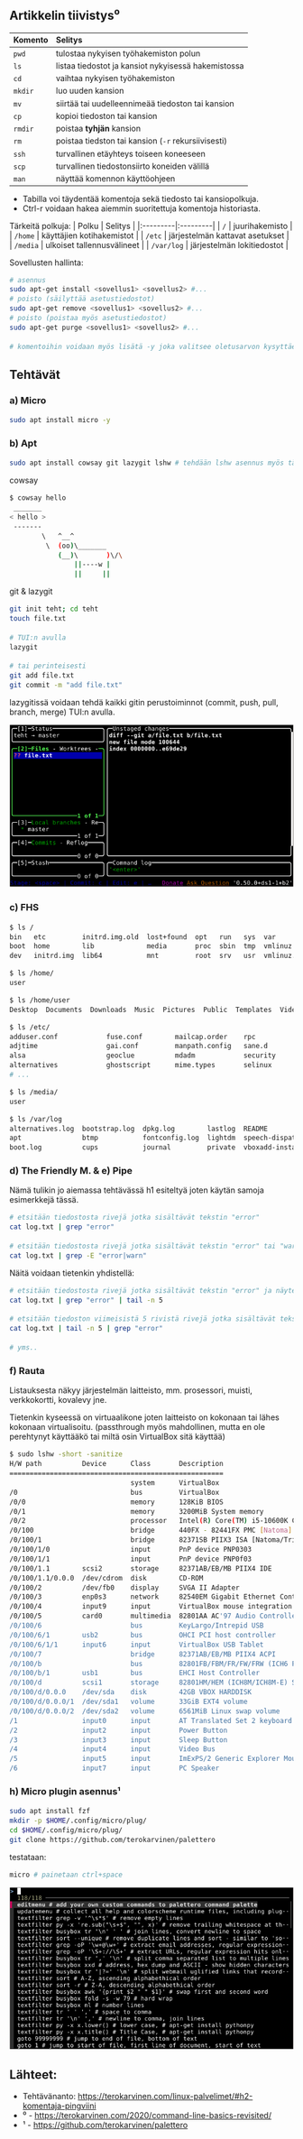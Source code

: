 ## Artikkelin tiivistys⁰
| Komento | Selitys |
|:---------|:---------|
| `pwd` | tulostaa nykyisen työhakemiston polun |
| `ls` | listaa tiedostot ja kansiot nykyisessä hakemistossa |
| `cd` | vaihtaa nykyisen työhakemiston |
| `mkdir` | luo uuden kansion |
| `mv` | siirtää tai uudelleennimeää tiedoston tai kansion |
| `cp` | kopioi tiedoston tai kansion |
| `rmdir` | poistaa **tyhjän** kansion |
| `rm` | poistaa tiedston tai kansion (`-r` rekursiivisesti) |
| `ssh` | turvallinen etäyhteys toiseen koneeseen |
| `scp` | turvallinen tiedostonsiirto koneiden välillä |
| `man` | näyttää komennon käyttöohjeen |

- Tabilla voi täydentää komentoja sekä tiedosto tai kansiopolkuja.
- Ctrl-r voidaan hakea aiemmin suoritettuja komentoja historiasta.

Tärkeitä polkuja:
| Polku | Selitys |
|:---------|:---------|
| `/` | juurihakemisto |
| `/home` | käyttäjien kotihakemistot |
| `/etc` | järjestelmän kattavat asetukset |
| `/media` | ulkoiset tallennusvälineet |
| `/var/log` | järjestelmän lokitiedostot |

Sovellusten hallinta:
```bash
# asennus
sudo apt-get install <sovellus1> <sovellus2> #...
# poisto (säilyttää asetustiedostot)
sudo apt-get remove <sovellus1> <sovellus2> #...
# poisto (poistaa myös asetustiedostot)
sudo apt-get purge <sovellus1> <sovellus2> #...

# komentoihin voidaan myös lisätä -y joka valitsee oletusarvon kysyttäessä
```

## Tehtävät

### a) Micro
```bash
sudo apt install micro -y
```

### b) Apt
```bash
sudo apt install cowsay git lazygit lshw # tehdään lshw asennus myös tässä f) tehtävää varten
```

cowsay
```bash
$ cowsay hello
 _______
< hello >
 -------
        \   ^__^
         \  (oo)\_______
            (__)\       )\/\
                ||----w |
                ||     ||
```

git & lazygit
```bash
git init teht; cd teht
touch file.txt

# TUI:n avulla
lazygit

# tai perinteisesti
git add file.txt
git commit -m "add file.txt"
```

lazygitissä voidaan tehdä kaikki gitin perustoiminnot (commit, push, pull, branch, merge) TUI:n avulla.

![lazygit](assets/h2/lazygit.png)


### c) FHS

```bash
$ ls /
bin   etc         initrd.img.old  lost+found  opt   run   sys  var
boot  home        lib             media       proc  sbin  tmp  vmlinuz
dev   initrd.img  lib64           mnt         root  srv   usr  vmlinuz.old
```

```bash
$ ls /home/
user
```


```bash
$ ls /home/user
Desktop  Documents  Downloads  Music  Pictures  Public  Templates  Videos
```

```bash
$ ls /etc/
adduser.conf            fuse.conf        mailcap.order    rpc
adjtime                 gai.conf         manpath.config   sane.d
alsa                    geoclue          mdadm            security
alternatives            ghostscript      mime.types       selinux
# ...
```

```bash
$ ls /media/
user
```

```bash
$ ls /var/log
alternatives.log  bootstrap.log  dpkg.log        lastlog  README               wtmp            Xorg.1.log
apt               btmp           fontconfig.log  lightdm  speech-dispatcher    Xorg.0.log      Xorg.1.log.old
boot.log          cups           journal         private  vboxadd-install.log  Xorg.0.log.old
```

### d) The Friendly M. & e) Pipe
Nämä tulikin jo aiemassa tehtävässä h1 esiteltyä joten käytän samoja esimerkkejä tässä.

```bash
# etsitään tiedostosta rivejä jotka sisältävät tekstin "error"
cat log.txt | grep "error"

# etsitään tiedostosta rivejä jotka sisältävät tekstin "error" tai "warn" käyttämällä regexiä
cat log.txt | grep -E "error|warn"
```

Näitä voidaan tietenkin yhdistellä:
```bash
# etsitään tiedostosta rivejä jotka sisältävät tekstin "error" ja näytetään vain viimeiset 5 riviä
cat log.txt | grep "error" | tail -n 5

# etsitään tiedoston viimeisistä 5 rivistä rivejä jotka sisältävät tekstin "error"
cat log.txt | tail -n 5 | grep "error"

# yms..
```

### f) Rauta
Listauksesta näkyy järjestelmän laitteisto, mm. prosessori, muisti, verkkokortti, kovalevy jne. 

Tietenkin kyseessä on virtuaalikone joten laitteisto on kokonaan tai lähes kokonaan virtualisoitu. (passthrough myös mahdollinen, mutta en ole perehtynyt käyttääkö tai miltä osin VirtualBox sitä käyttää)

```bash
$ sudo lshw -short -sanitize
H/W path          Device      Class       Description
=====================================================
                              system      VirtualBox
/0                            bus         VirtualBox
/0/0                          memory      128KiB BIOS
/0/1                          memory      3200MiB System memory
/0/2                          processor   Intel(R) Core(TM) i5-10600K CPU @ 4.10GHz
/0/100                        bridge      440FX - 82441FX PMC [Natoma]
/0/100/1                      bridge      82371SB PIIX3 ISA [Natoma/Triton II]
/0/100/1/0                    input       PnP device PNP0303
/0/100/1/1                    input       PnP device PNP0f03
/0/100/1.1        scsi2       storage     82371AB/EB/MB PIIX4 IDE
/0/100/1.1/0.0.0  /dev/cdrom  disk        CD-ROM
/0/100/2          /dev/fb0    display     SVGA II Adapter
/0/100/3          enp0s3      network     82540EM Gigabit Ethernet Controller
/0/100/4          input9      input       VirtualBox mouse integration
/0/100/5          card0       multimedia  82801AA AC'97 Audio Controller
/0/100/6                      bus         KeyLargo/Intrepid USB
/0/100/6/1        usb2        bus         OHCI PCI host controller
/0/100/6/1/1      input6      input       VirtualBox USB Tablet
/0/100/7                      bridge      82371AB/EB/MB PIIX4 ACPI
/0/100/b                      bus         82801FB/FBM/FR/FW/FRW (ICH6 Family) USB2 EHCI Controller
/0/100/b/1        usb1        bus         EHCI Host Controller
/0/100/d          scsi1       storage     82801HM/HEM (ICH8M/ICH8M-E) SATA Controller [AHCI mode]
/0/100/d/0.0.0    /dev/sda    disk        42GB VBOX HARDDISK
/0/100/d/0.0.0/1  /dev/sda1   volume      33GiB EXT4 volume
/0/100/d/0.0.0/2  /dev/sda2   volume      6561MiB Linux swap volume
/1                input0      input       AT Translated Set 2 keyboard
/2                input2      input       Power Button
/3                input3      input       Sleep Button
/4                input4      input       Video Bus
/5                input5      input       ImExPS/2 Generic Explorer Mouse
/6                input7      input       PC Speaker
```

### h) Micro plugin asennus¹
```bash
sudo apt install fzf
mkdir -p $HOME/.config/micro/plug/
cd $HOME/.config/micro/plug/
git clone https://github.com/terokarvinen/palettero
```

testataan:

```bash
micro # painetaan ctrl+space
```

![micro palettero](assets/h2/micro_palettero.png)

## Lähteet:
- Tehtävänanto: https://terokarvinen.com/linux-palvelimet/#h2-komentaja-pingviini
- ⁰ - https://terokarvinen.com/2020/command-line-basics-revisited/
- ¹ - https://github.com/terokarvinen/palettero
